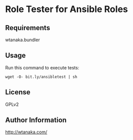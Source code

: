 Role Tester for Ansible Roles
=============================

Requirements
------------

wtanaka.bundler

Usage
-----

Run this command to execute tests:

```
wget -O- bit.ly/ansibletest | sh
```


License
-------

GPLv2

Author Information
------------------

http://wtanaka.com/
